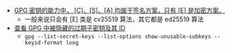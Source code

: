 - [GPG 密钥的能力中， [C]、[S]、[A] 均属于签名方案，只有 [E] 是加密方案。](https://zhuanlan.zhihu.com/p/137801979)
	- 一般来说只会有 [E] 类是 cv25519 算法，其它都是 ed25519 算法
- [查看 GPG 中被隐藏的过期子密钥及其 ID](https://github.com/pinpox/pgp2ssh/issues/6#issuecomment-2029878048)
	- `gpg --list-secret-keys --list-options show-unusable-subkeys --keyid-format long`